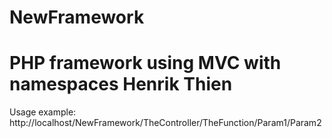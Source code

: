 NewFramework
============

PHP framework using MVC with namespaces
Henrik Thien
============

Usage example: http://localhost/NewFramework/TheController/TheFunction/Param1/Param2

